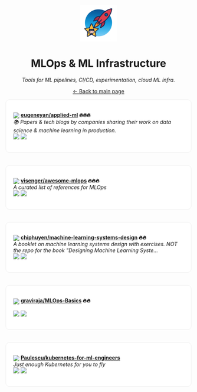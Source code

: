 <p align="center"><img src="../assets/awesome-logo.png" width="100" alt="Awesome Repos"/></p>
<h1 align="center">MLOps & ML Infrastructure</h1>
<p align="center"><i>Tools for ML pipelines, CI/CD, experimentation, cloud ML infra.</i></p>

<p align="center"><a href="../README.md">← Back to main page</a></p>

<div align="left" style="border:1px solid #eee; border-radius:10px; padding:18px 20px; background:#fff;">

<img src="https://avatars.githubusercontent.com/u/6831355?v=4" width="32" style="vertical-align:middle;"/> <strong><a href="https://github.com/eugeneyan/applied-ml">eugeneyan/applied-ml</a> 🔥🔥🔥</strong><br/>
<em>📚 Papers & tech blogs by companies sharing their work on data science & machine learning in production.</em><br/>
<span>
<a href="https://github.com/eugeneyan/applied-ml/stargazers"><img src="https://img.shields.io/github/stars/eugeneyan/applied-ml?style=flat-square&labelColor=343b41"></a>
<a href="https://github.com/eugeneyan/applied-ml/network/members"><img src="https://img.shields.io/github/forks/eugeneyan/applied-ml?style=flat-square&labelColor=343b41"></a>
</span>
</div><br><br>

<div align="left" style="border:1px solid #eee; border-radius:10px; padding:18px 20px; background:#fff;">

<img src="https://avatars.githubusercontent.com/u/2014749?v=4" width="32" style="vertical-align:middle;"/> <strong><a href="https://github.com/visenger/awesome-mlops">visenger/awesome-mlops</a> 🔥🔥🔥</strong><br/>
<em>A curated list of references for MLOps </em><br/>
<span>
<a href="https://github.com/visenger/awesome-mlops/stargazers"><img src="https://img.shields.io/github/stars/visenger/awesome-mlops?style=flat-square&labelColor=343b41"></a>
<a href="https://github.com/visenger/awesome-mlops/network/members"><img src="https://img.shields.io/github/forks/visenger/awesome-mlops?style=flat-square&labelColor=343b41"></a>
</span>
</div><br><br>

<div align="left" style="border:1px solid #eee; border-radius:10px; padding:18px 20px; background:#fff;">

<img src="https://avatars.githubusercontent.com/u/11997567?v=4" width="32" style="vertical-align:middle;"/> <strong><a href="https://github.com/chiphuyen/machine-learning-systems-design">chiphuyen/machine-learning-systems-design</a> 🔥🔥</strong><br/>
<em>A booklet on machine learning systems design with exercises. NOT the repo for the book "Designing Machine Learning Syste...</em><br/>
<span>
<a href="https://github.com/chiphuyen/machine-learning-systems-design/stargazers"><img src="https://img.shields.io/github/stars/chiphuyen/machine-learning-systems-design?style=flat-square&labelColor=343b41"></a>
<a href="https://github.com/chiphuyen/machine-learning-systems-design/network/members"><img src="https://img.shields.io/github/forks/chiphuyen/machine-learning-systems-design?style=flat-square&labelColor=343b41"></a>
</span>
</div><br><br>

<div align="left" style="border:1px solid #eee; border-radius:10px; padding:18px 20px; background:#fff;">

<img src="https://avatars.githubusercontent.com/u/7556119?v=4" width="32" style="vertical-align:middle;"/> <strong><a href="https://github.com/graviraja/MLOps-Basics">graviraja/MLOps-Basics</a> 🔥🔥</strong><br/>
<em></em><br/>
<span>
<a href="https://github.com/graviraja/MLOps-Basics/stargazers"><img src="https://img.shields.io/github/stars/graviraja/MLOps-Basics?style=flat-square&labelColor=343b41"></a>
<a href="https://github.com/graviraja/MLOps-Basics/network/members"><img src="https://img.shields.io/github/forks/graviraja/MLOps-Basics?style=flat-square&labelColor=343b41"></a>
</span>
</div><br><br>

<div align="left" style="border:1px solid #eee; border-radius:10px; padding:18px 20px; background:#fff;">

<img src="https://avatars.githubusercontent.com/u/14981636?v=4" width="32" style="vertical-align:middle;"/> <strong><a href="https://github.com/Paulescu/kubernetes-for-ml-engineers">Paulescu/kubernetes-for-ml-engineers</a> </strong><br/>
<em>Just enough Kubernetes for you to fly</em><br/>
<span>
<a href="https://github.com/Paulescu/kubernetes-for-ml-engineers/stargazers"><img src="https://img.shields.io/github/stars/Paulescu/kubernetes-for-ml-engineers?style=flat-square&labelColor=343b41"></a>
<a href="https://github.com/Paulescu/kubernetes-for-ml-engineers/network/members"><img src="https://img.shields.io/github/forks/Paulescu/kubernetes-for-ml-engineers?style=flat-square&labelColor=343b41"></a>
</span>
</div><br><br>

